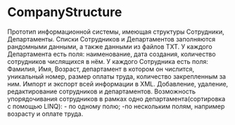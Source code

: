 # CompanyStructure
Прототип информационной системы, имеющая структуры Сотрудники, Департаменты.
Списки Сотрудников и Департаментов заполняются рандомными данными, а также данными из файлов TXT.
У каждого Департамента есть поля: наименование, дата создания, количество сотрудников числящихся в нём.
У каждого Сотрудника есть поля: Фамилия, Имя, Возраст, департамент в котором он числится, 
уникальный номер, размер оплаты труда, количество закрепленным за ним.
Импорт и экспорт всей информации в XML.
Добавление, удаление, редактирование сотрудников и департаментов.
Возможность упорядочивания сотрудников в рамках одно департамента(сортировка с помощью LINQ):
           - по одному полю;
            -по нескольким полям, например возрасту и оплате труда.
